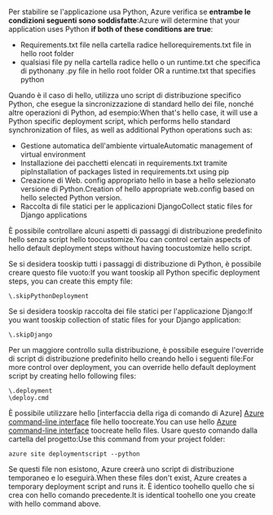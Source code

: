 <span data-ttu-id="cc46a-101">Per stabilire se l'applicazione usa Python, Azure verifica se **entrambe le condizioni seguenti sono soddisfatte**:</span><span class="sxs-lookup"><span data-stu-id="cc46a-101">Azure will determine that your application uses Python **if both of these conditions are true**:</span></span>

* <span data-ttu-id="cc46a-102">Requirements.txt file nella cartella radice hello</span><span class="sxs-lookup"><span data-stu-id="cc46a-102">requirements.txt file in hello root folder</span></span>
* <span data-ttu-id="cc46a-103">qualsiasi file py nella cartella radice hello o un runtime.txt che specifica di python</span><span class="sxs-lookup"><span data-stu-id="cc46a-103">any .py file in hello root folder OR a runtime.txt that specifies python</span></span>

<span data-ttu-id="cc46a-104">Quando è il caso di hello, utilizza uno script di distribuzione specifico Python, che esegue la sincronizzazione di standard hello dei file, nonché altre operazioni di Python, ad esempio:</span><span class="sxs-lookup"><span data-stu-id="cc46a-104">When that's hello case, it will use a Python specific deployment script, which performs hello standard synchronization of files, as well as additional Python operations such as:</span></span>

* <span data-ttu-id="cc46a-105">Gestione automatica dell'ambiente virtuale</span><span class="sxs-lookup"><span data-stu-id="cc46a-105">Automatic management of virtual environment</span></span>
* <span data-ttu-id="cc46a-106">Installazione dei pacchetti elencati in requirements.txt tramite pip</span><span class="sxs-lookup"><span data-stu-id="cc46a-106">Installation of packages listed in requirements.txt using pip</span></span>
* <span data-ttu-id="cc46a-107">Creazione di Web. config appropriato hello in base a hello selezionato versione di Python.</span><span class="sxs-lookup"><span data-stu-id="cc46a-107">Creation of hello appropriate web.config based on hello selected Python version.</span></span>
* <span data-ttu-id="cc46a-108">Raccolta di file statici per le applicazioni Django</span><span class="sxs-lookup"><span data-stu-id="cc46a-108">Collect static files for Django applications</span></span>

<span data-ttu-id="cc46a-109">È possibile controllare alcuni aspetti di passaggi di distribuzione predefinito hello senza script hello toocustomize.</span><span class="sxs-lookup"><span data-stu-id="cc46a-109">You can control certain aspects of hello default deployment steps without having toocustomize hello script.</span></span>

<span data-ttu-id="cc46a-110">Se si desidera tooskip tutti i passaggi di distribuzione di Python, è possibile creare questo file vuoto:</span><span class="sxs-lookup"><span data-stu-id="cc46a-110">If you want tooskip all Python specific deployment steps, you can create this empty file:</span></span>

    \.skipPythonDeployment

<span data-ttu-id="cc46a-111">Se si desidera tooskip raccolta dei file statici per l'applicazione Django:</span><span class="sxs-lookup"><span data-stu-id="cc46a-111">If you want tooskip collection of static files for your Django application:</span></span>

    \.skipDjango 

<span data-ttu-id="cc46a-112">Per un maggiore controllo sulla distribuzione, è possibile eseguire l'override di script di distribuzione predefinito hello creando hello i seguenti file:</span><span class="sxs-lookup"><span data-stu-id="cc46a-112">For more control over deployment, you can override hello default deployment script by creating hello following files:</span></span>

    \.deployment
    \deploy.cmd

<span data-ttu-id="cc46a-113">È possibile utilizzare hello [interfaccia della riga di comando di Azure] [ Azure command-line interface] file hello toocreate.</span><span class="sxs-lookup"><span data-stu-id="cc46a-113">You can use hello [Azure command-line interface][Azure command-line interface] toocreate hello files.</span></span>  <span data-ttu-id="cc46a-114">Usare questo comando dalla cartella del progetto:</span><span class="sxs-lookup"><span data-stu-id="cc46a-114">Use this command from your project folder:</span></span>

    azure site deploymentscript --python

<span data-ttu-id="cc46a-115">Se questi file non esistono, Azure creerà uno script di distribuzione temporaneo e lo eseguirà.</span><span class="sxs-lookup"><span data-stu-id="cc46a-115">When these files don't exist, Azure creates a temporary deployment script and runs it.</span></span>  <span data-ttu-id="cc46a-116">È identico toohello quello che si crea con hello comando precedente.</span><span class="sxs-lookup"><span data-stu-id="cc46a-116">It is identical toohello one you create with hello command above.</span></span>

[Azure command-line interface]: http://azure.microsoft.com/downloads/
